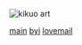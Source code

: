 ![kikuo art](https://i.pinimg.com/474x/30/1a/c2/301ac22cc8d6d9758a9dc2e05398ee64.jpg)

[main](https://rentry.co/otherkith)            [byi](https://rentry.co/keithsinterests)                 [lovemail](https://rentry.co/avan)

<!--
**keitheatsteeth/keitheatsteeth** is a ✨ _special_ ✨ repository because its `README.md` (this file) appears on your GitHub profile.

Here are some ideas to get you started:

- 🔭 I’m currently working on ...
- 🌱 I’m currently learning ...
- 👯 I’m looking to collaborate on ...
- 🤔 I’m looking for help with ...
- 💬 Ask me about ...
- 📫 How to reach me: ...
- 😄 Pronouns: ...
- ⚡ Fun fact: ...
-->

